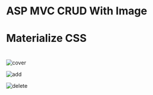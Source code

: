 # ASP MVC CRUD With Image
# Materialize CSS
#


![cover](https://beeimg.com/view/a3617552607/?pk_campaign=img)

![add](https://instagram.fcgp1-1.fna.fbcdn.net/v/t51.2885-15/fr/e15/s1080x1080/218750920_338345601079332_674821179309331282_n.jpg?_nc_ht=instagram.fcgp1-1.fna.fbcdn.net&_nc_cat=100&_nc_ohc=3tkMTEuAifYAX-GxuEw&edm=AP_V10EBAAAA&ccb=7-4&oh=297155b027ae9b06f11b81f3756fac6e&oe=60F9CFDF&_nc_sid=4f375e)

![delete](https://instagram.fcgp1-1.fna.fbcdn.net/v/t51.2885-15/fr/e15/s1080x1080/218647563_792973581415889_6764575708760899955_n.jpg?_nc_ht=instagram.fcgp1-1.fna.fbcdn.net&_nc_cat=105&_nc_ohc=PdjVzxp_qK0AX-3MQ-1&edm=AP_V10EBAAAA&ccb=7-4&oh=211104a0027585be6cd183a1260e08fa&oe=60F9C053&_nc_sid=4f375e)

